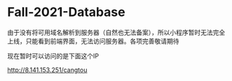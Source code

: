 # Fall-2021-Database
由于没有将可用域名解析到服务器（自然也无法备案），所以小程序暂时无法完全上线，只能看到前端界面，无法访问服务器。各项完善敬请期待

现在暂时可以访问的是下面这个IP

http://8.141.153.251/cangtou
